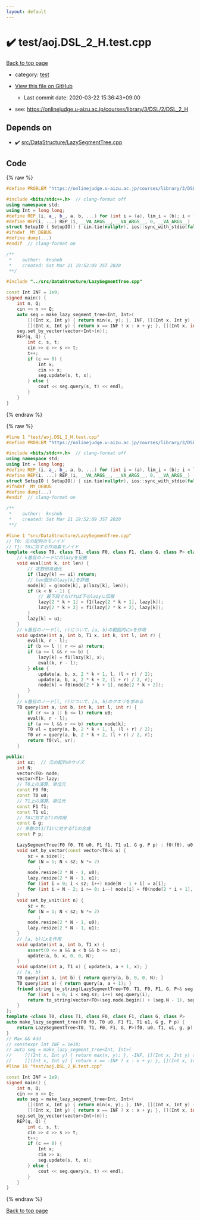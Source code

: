 ```yaml
---
layout: default
---
```


<!-- mathjax config similar to math.stackexchange -->
<script type="text/javascript" async
  src="https://cdnjs.cloudflare.com/ajax/libs/mathjax/2.7.5/MathJax.js?config=TeX-MML-AM_CHTML">
</script>
<script type="text/x-mathjax-config">
  MathJax.Hub.Config({
    TeX: { equationNumbers: { autoNumber: "AMS" }},
    tex2jax: {
      inlineMath: [ ['$','$'] ],
      processEscapes: true
    },
    "HTML-CSS": { matchFontHeight: false },
    displayAlign: "left",
    displayIndent: "2em"
  });
</script>

<script type="text/javascript" src="https://cdnjs.cloudflare.com/ajax/libs/jquery/3.4.1/jquery.min.js"></script>
<script src="https://cdn.jsdelivr.net/npm/jquery-balloon-js@1.1.2/jquery.balloon.min.js" integrity="sha256-ZEYs9VrgAeNuPvs15E39OsyOJaIkXEEt10fzxJ20+2I=" crossorigin="anonymous"></script>
<script type="text/javascript" src="../../assets/js/copy-button.js"></script>
<link rel="stylesheet" href="../../assets/css/copy-button.css" />


# :heavy_check_mark: test/aoj.DSL_2_H.test.cpp

<a href="../../index.html">Back to top page</a>

* category: <a href="../../index.html#098f6bcd4621d373cade4e832627b4f6">test</a>
* <a href="{{ site.github.repository_url }}/blob/master/test/aoj.DSL_2_H.test.cpp">View this file on GitHub</a>
    - Last commit date: 2020-03-22 15:36:43+09:00


* see: <a href="https://onlinejudge.u-aizu.ac.jp/courses/library/3/DSL/2/DSL_2_H">https://onlinejudge.u-aizu.ac.jp/courses/library/3/DSL/2/DSL_2_H</a>


## Depends on

* :heavy_check_mark: <a href="../../library/src/DataStructure/LazySegmentTree.cpp.html">src/DataStructure/LazySegmentTree.cpp</a>


## Code

<a id="unbundled"></a>
{% raw %}
```cpp
#define PROBLEM "https://onlinejudge.u-aizu.ac.jp/courses/library/3/DSL/2/DSL_2_H"

#include <bits/stdc++.h>  // clang-format off
using namespace std;
using Int = long long;
#define REP_(i, a_, b_, a, b, ...) for (int i = (a), lim_i = (b); i < lim_i; i++)
#define REP(i, ...) REP_(i, __VA_ARGS__, __VA_ARGS__, 0, __VA_ARGS__)
struct SetupIO { SetupIO() { cin.tie(nullptr), ios::sync_with_stdio(false), cout << fixed << setprecision(13); } } setup_io;
#ifndef _MY_DEBUG
#define dump(...)
#endif  // clang-format on

/**
 *    author:  knshnb
 *    created: Sat Mar 21 19:52:09 JST 2020
 **/

#include "../src/DataStructure/LazySegmentTree.cpp"

const Int INF = 1e9;
signed main() {
    int n, Q;
    cin >> n >> Q;
    auto seg = make_lazy_segment_tree<Int, Int>(
        [](Int x, Int y) { return min(x, y); }, INF, [](Int x, Int y) { return x + y; }, 0,
        [](Int x, Int y) { return x == INF ? x : x + y; }, [](Int x, int len) { return x; });
    seg.set_by_vector(vector<Int>(n));
    REP(q, Q) {
        int c, s, t;
        cin >> c >> s >> t;
        t++;
        if (c == 0) {
            Int x;
            cin >> x;
            seg.update(s, t, x);
        } else {
            cout << seg.query(s, t) << endl;
        }
    }
}

```
{% endraw %}

<a id="bundled"></a>
{% raw %}
```cpp
#line 1 "test/aoj.DSL_2_H.test.cpp"
#define PROBLEM "https://onlinejudge.u-aizu.ac.jp/courses/library/3/DSL/2/DSL_2_H"

#include <bits/stdc++.h>  // clang-format off
using namespace std;
using Int = long long;
#define REP_(i, a_, b_, a, b, ...) for (int i = (a), lim_i = (b); i < lim_i; i++)
#define REP(i, ...) REP_(i, __VA_ARGS__, __VA_ARGS__, 0, __VA_ARGS__)
struct SetupIO { SetupIO() { cin.tie(nullptr), ios::sync_with_stdio(false), cout << fixed << setprecision(13); } } setup_io;
#ifndef _MY_DEBUG
#define dump(...)
#endif  // clang-format on

/**
 *    author:  knshnb
 *    created: Sat Mar 21 19:52:09 JST 2020
 **/

#line 1 "src/DataStructure/LazySegmentTree.cpp"
// T0: 元の配列のモノイド
// T1: T0に対する作用素モノイド
template <class T0, class T1, class F0, class F1, class G, class P> class LazySegmentTree {
    // k番目のノードにのlazyを伝搬
    void eval(int k, int len) {
        // 定数倍高速化
        if (lazy[k] == u1) return;
        // len個分のlazy[k]を評価
        node[k] = g(node[k], p(lazy[k], len));
        if (k < N - 1) {
            // 最下段でなければ下のlazyに伝搬
            lazy[2 * k + 1] = f1(lazy[2 * k + 1], lazy[k]);
            lazy[2 * k + 2] = f1(lazy[2 * k + 2], lazy[k]);
        }
        lazy[k] = u1;
    }
    // k番目のノード[l, r)について、[a, b)の範囲内にxを作用
    void update(int a, int b, T1 x, int k, int l, int r) {
        eval(k, r - l);
        if (b <= l || r <= a) return;
        if (a <= l && r <= b) {
            lazy[k] = f1(lazy[k], x);
            eval(k, r - l);
        } else {
            update(a, b, x, 2 * k + 1, l, (l + r) / 2);
            update(a, b, x, 2 * k + 2, (l + r) / 2, r);
            node[k] = f0(node[2 * k + 1], node[2 * k + 2]);
        }
    }
    // k番目のノード[l, r)について、[a, b)のクエリを求める
    T0 query(int a, int b, int k, int l, int r) {
        if (r <= a || b <= l) return u0;
        eval(k, r - l);
        if (a <= l && r <= b) return node[k];
        T0 vl = query(a, b, 2 * k + 1, l, (l + r) / 2);
        T0 vr = query(a, b, 2 * k + 2, (l + r) / 2, r);
        return f0(vl, vr);
    }

public:
    int sz;  // 元の配列のサイズ
    int N;
    vector<T0> node;
    vector<T1> lazy;
    // T0上の演算、単位元
    const F0 f0;
    const T0 u0;
    // T1上の演算、単位元
    const F1 f1;
    const T1 u1;
    // T0に対するT1の作用
    const G g;
    // 多数のt1(T1)に対するf1の合成
    const P p;

    LazySegmentTree(F0 f0, T0 u0, F1 f1, T1 u1, G g, P p) : f0(f0), u0(u0), f1(f1), u1(u1), g(g), p(p) {}
    void set_by_vector(const vector<T0>& a) {
        sz = a.size();
        for (N = 1; N < sz; N *= 2)
            ;
        node.resize(2 * N - 1, u0);
        lazy.resize(2 * N - 1, u1);
        for (int i = 0; i < sz; i++) node[N - 1 + i] = a[i];
        for (int i = N - 2; i >= 0; i--) node[i] = f0(node[2 * i + 1], node[2 * i + 2]);
    }
    void set_by_unit(int n) {
        sz = n;
        for (N = 1; N < sz; N *= 2)
            ;
        node.resize(2 * N - 1, u0);
        lazy.resize(2 * N - 1, u1);
    }
    // [a, b)にxを作用
    void update(int a, int b, T1 x) {
        assert(0 <= a && a < b && b <= sz);
        update(a, b, x, 0, 0, N);
    }
    void update(int a, T1 x) { update(a, a + 1, x); }
    // [a, b)
    T0 query(int a, int b) { return query(a, b, 0, 0, N); }
    T0 query(int a) { return query(a, a + 1); }
    friend string to_string(LazySegmentTree<T0, T1, F0, F1, G, P>& seg) {
        for (int i = 0; i < seg.sz; i++) seg.query(i);
        return to_string(vector<T0>(seg.node.begin() + (seg.N - 1), seg.node.begin() + (seg.N - 1 + seg.sz)));
    }
};
template <class T0, class T1, class F0, class F1, class G, class P>
auto make_lazy_segment_tree(F0 f0, T0 u0, F1 f1, T1 u1, G g, P p) {
    return LazySegmentTree<T0, T1, F0, F1, G, P>(f0, u0, f1, u1, g, p);
}
// Max && Add
// constexpr Int INF = 1e18;
// auto seg = make_lazy_segment_tree<Int, Int>(
//     [](Int x, Int y) { return max(x, y); }, -INF, [](Int x, Int y) { return x + y; }, 0,
//     [](Int x, Int y) { return x == -INF ? x : x + y; }, [](Int x, int len) { return x; });
#line 19 "test/aoj.DSL_2_H.test.cpp"

const Int INF = 1e9;
signed main() {
    int n, Q;
    cin >> n >> Q;
    auto seg = make_lazy_segment_tree<Int, Int>(
        [](Int x, Int y) { return min(x, y); }, INF, [](Int x, Int y) { return x + y; }, 0,
        [](Int x, Int y) { return x == INF ? x : x + y; }, [](Int x, int len) { return x; });
    seg.set_by_vector(vector<Int>(n));
    REP(q, Q) {
        int c, s, t;
        cin >> c >> s >> t;
        t++;
        if (c == 0) {
            Int x;
            cin >> x;
            seg.update(s, t, x);
        } else {
            cout << seg.query(s, t) << endl;
        }
    }
}

```
{% endraw %}

<a href="../../index.html">Back to top page</a>

